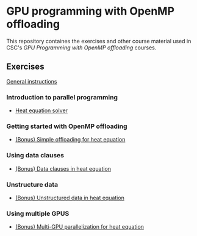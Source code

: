 # GPU programming with OpenMP offloading

This repository containes the exercises and other course material used in
CSC's *GPU Programming with OpenMP offloading* courses. 

## Exercises

[General instructions](exercise-instructions.md)

### Introduction to parallel programming

- [Heat equation solver](heat-cpu/)

### Getting started with OpenMP offloading

- [(Bonus) Simple offloading for heat equation](heat-equation/README-basic.md)

### Using data clauses

- [(Bonus) Data clauses in heat equation](heat-equation/README-data.md)

### Unstructure data

- [(Bonus) Unstructured data in heat equation](heat-equation/README-unstructured.md)

### Using multiple GPUS

- [(Bonus) Multi-GPU parallelization for heat equation](heat-equation/README-multi-gpu.md)

